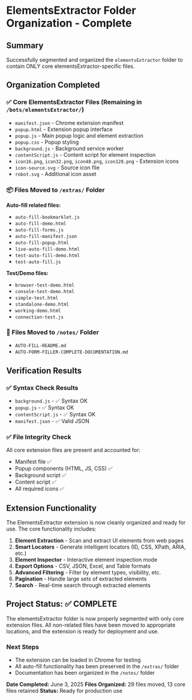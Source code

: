 # ElementsExtractor Folder Organization - Complete

## Summary
Successfully segmented and organized the `elementsExtractor` folder to contain ONLY core elementsExtractor-specific files.

## Organization Completed

### ✅ Core ElementsExtractor Files (Remaining in `/bots/elementsExtractor/`)
- `manifest.json` - Chrome extension manifest
- `popup.html` - Extension popup interface
- `popup.js` - Main popup logic and element extraction
- `popup.css` - Popup styling
- `background.js` - Background service worker
- `contentScript.js` - Content script for element inspection
- `icon16.png`, `icon32.png`, `icon48.png`, `icon128.png` - Extension icons
- `icon-source.svg` - Source icon file
- `robot.svg` - Additional icon asset

### 📦 Files Moved to `/extras/` Folder
**Auto-fill related files:**
- `auto-fill-bookmarklet.js`
- `auto-fill-demo.html`
- `auto-fill-forms.js`
- `auto-fill-manifest.json`
- `auto-fill-popup.html`
- `live-auto-fill-demo.html`
- `test-auto-fill-demo.html`
- `test-auto-fill.js`

**Test/Demo files:**
- `browser-test-demo.html`
- `console-test-demo.html`
- `simple-test.html`
- `standalone-demo.html`
- `working-demo.html`
- `connection-test.js`

### 📝 Files Moved to `/notes/` Folder
- `AUTO-FILL-README.md`
- `AUTO-FORM-FILLER-COMPLETE-DOCUMENTATION.md`

## Verification Results

### ✅ Syntax Check Results
- `background.js` - ✅ Syntax OK
- `popup.js` - ✅ Syntax OK  
- `contentScript.js` - ✅ Syntax OK
- `manifest.json` - ✅ Valid JSON

### ✅ File Integrity Check
All core extension files are present and accounted for:
- Manifest file ✅
- Popup components (HTML, JS, CSS) ✅
- Background script ✅
- Content script ✅
- All required icons ✅

## Extension Functionality

The ElementsExtractor extension is now cleanly organized and ready for use. The core functionality includes:

1. **Element Extraction** - Scan and extract UI elements from web pages
2. **Smart Locators** - Generate intelligent locators (ID, CSS, XPath, ARIA, etc.)
3. **Element Inspector** - Interactive element inspection mode
4. **Export Options** - CSV, JSON, Excel, and Table formats
5. **Advanced Filtering** - Filter by element types, visibility, etc.
6. **Pagination** - Handle large sets of extracted elements
7. **Search** - Real-time search through extracted elements

## Project Status: ✅ COMPLETE

The elementsExtractor folder is now properly segmented with only core extension files. All non-related files have been moved to appropriate locations, and the extension is ready for deployment and use.

### Next Steps
- The extension can be loaded in Chrome for testing
- All auto-fill functionality has been preserved in the `/extras/` folder
- Documentation has been organized in the `/notes/` folder

**Date Completed:** June 3, 2025
**Files Organized:** 29 files moved, 13 core files retained
**Status:** Ready for production use
